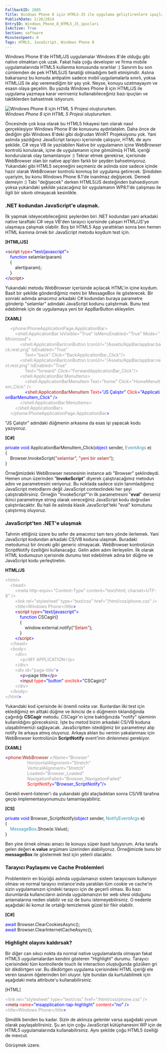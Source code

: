 ```yaml
---
FallbackID: 2885
Title: Windows Phone 8 için HTML5-JS ile uygulama geliştirenlere ipuçları
PublishDate: 2/26/2014
EntryID: Windows_Phone_8_HTML5_JS_ipuclari
IsActive: True
Section: software
MinutesSpent: 0
Tags: HTML5, JavaScript, Windows Phone 8
---
```

Windows Phone 8'de HTML/JS uygulamalar Windows 8'de olduğu gibi native
olmaktan çok uzak. Fakat hala çoğu developer ve firma mobile
uygulamalarında HTML5 kullanma konusunda ısrarlılar :) Sanırım bu son
cümlemden de pek HTML5/JS fanatiği olmadığımı belli etmişimdir. Aslına
bakarsanız bu konuda antipatim sadece mobil uygulamalarla sınırlı, yoksa
HTML/JS ile alıp veremediğim bir şey yok. Neyse, konuyu uzatmayayım ve
esasn olaya geçelim. Bu yazıda Windows Phone 8 için HTML/JS ile uygulama
yazmaya karar verirseniz kullanabileceğiniz bazı ipuçları ve
taktiklerden bahsetmek istiyorum.

![Windows Phone 8 için HTML 5 Projesi
oluştururken.](http://cdn.daron.yondem.com/assets/2885/html5.jpg)\
*Windows Phone 8 için HTML 5 Projesi oluştururken.*

Öncesinde çok kısa olarak bu HTML5 hikayesi tam olarak nasıl
gerçekleşiyor Windows Phone 8'de konusunu aydınlatalım. Daha önce de
dediğim gibi Windows 8'deki gibi doğrudan WinRT Projeksiyonu yok. Yani
aslında yazdığınız JavaScript tarayıcı içerisinde çalışıyor, HTML de
aynı şekilde. C\# veya VB ile yazılabilen Native bir uygulamanın içine
WebBrowser kontrolü konularak, içine de uygulamanın içine gömülmüş HTML
içeriği kondurularak olay tamamlanıyor :) Tekrar etmek gerekirse,
içerisinde WebBrowser olan bir native app'den farklı bir şeyden
bahsetmiyoruz. Yukarıdaki gibi HTML5 seçeneğini seçmeniz de aslında size
sadece içinde hazır olarak WebBrowser kontrolü konmuş bir uygulama
getirecek. Şimdiden uyariyim, bu konu Windows Phone 8.1'de inanılmaz
değişecek. Demedi demeyin :) Tabi "değişecek" derken HTML5/JS
desteğinden bahsediyorum yoksa yukarıdaki şekilde yazacağınız bir
uygulamanın WP8.1'de çalışması ile ilgili bir sıkıntı olmayacak
kesinlikle.

### .NET kodundan JavaScript'e ulaşmak.

İlk yapmak isteyecebileceğiniz şeylerden biri .NET kodundan yani
arkadaki native taraftaki C\# veya VB'den tarayıcı içerisinde çalışan
HTML/JS'ye ulaşmaya çalışmak olabilir. Boş bir HTML5 App yarattıktan
sonra ben hemen HTML kısmına örnek bir JavaScript metodu koydum test
için.

**[HTML/JS]**

<span style="color:blue;">\<</span><span
style="color:maroon;">script</span> <span
style="color:red;">type</span><span style="color:blue;">=</span><span
style="color:blue;">"text/javascript"</span><span
style="color:blue;">\></span>\
    <span style="color:blue;">function</span> selamlar(param)\
    {\
        alert(param);\
    }\
<span style="color:blue;">\</</span><span
style="color:maroon;">script</span><span style="color:blue;">\></span>

Yukarıdaki metodu WebBrowser içerisinde açılacak HTML'in içine koydum.
Basit bir şekilde gönderdiğimiz metni bir MessageBox ile gösterecek. Bir
sonraki adımda amacımız arkadaki C\# kodundan buraya parametre gönderip
"selamlar" adındaki JavaScript kodunu çalıştırmak. Bunu test edebilmek
için de uygulamaya yeni bir AppBarButton ekleyelim.

**[XAML]**

<span style="color: #999999">    </span><span
style="color:#999999;">\<phone:PhoneApplicationPage.ApplicationBar\></span>\
 <span style="color: #999999">        </span><span
style="color:#999999;">\<shell:ApplicationBar IsVisible="True" IsMenuEnabled="True" Mode="Minimized"\></span>\
 <span style="color: #999999">            </span><span
style="color:#999999;">\<shell:ApplicationBarIconButton IconUri="/Assets/AppBar/appbar.back.rest.png" IsEnabled="True"</span><span
style="color:red;"> </span>\
 <span style="color:red;"><span style="color:#999999;">               
Text</span></span><span
style="color:#999999;">="back" Click="BackApplicationBar\_Click"/\></span>\
 <span style="color: #999999">            </span><span
style="color:#999999;">\<shell:ApplicationBarIconButton IconUri="/Assets/AppBar/appbar.next.rest.png" IsEnabled="True"</span><span
style="color:red;"> </span>\
 <span style="color:red;"><span style="color:#999999;">               
Text</span></span><span
style="color:#999999;">="forward" Click="ForwardApplicationBar\_Click"/\></span>\
 <span style="color: #999999">            </span><span
style="color:#999999;">\<shell:ApplicationBar.MenuItems\></span>\
 <span style="color: #999999">                </span><span
style="color:#999999;">\<shell:ApplicationBarMenuItem Text="home" Click="HomeMenuItem\_Click" /\></span>\
                 <span style="color:blue;">\<</span><span
style="color:#a31515;">shell</span><span
style="color:blue;">:</span><span
style="color:#a31515;">ApplicationBarMenuItem</span><span
style="color:red;"> Text</span><span
style="color:blue;">="JS Çalıştır"</span><span
style="color:red;"> Click</span><span
style="color:blue;">="ApplicationBarMenuItem\_Click" /\></span>\
 <span style="color: #999999">            </span><span
style="color:#999999;">\</shell:ApplicationBar.MenuItems\></span>\
 <span style="color: #999999">        </span><span
style="color:#999999;">\</shell:ApplicationBar\></span>\
 <span style="color: #999999">    </span><span
style="color:#999999;">\</phone:PhoneApplicationPage.ApplicationBar</span><span
style="color:blue;">\></span>

"JS Çalıştır" adındaki düğmenin arkasına da esas işi yapacak kodu
yazıyoruz.

**[C\#]**

<span style="color:blue;">private</span> <span
style="color:blue;">void</span> ApplicationBarMenuItem\_Click(<span
style="color:blue;">object</span> sender, <span
style="color:#2b91af;">EventArgs</span> e)\
 {\
     Browser.InvokeScript(<span
style="color:#a31515;">"selamlar"</span>, <span
style="color:#a31515;">"yeni bir selam"</span>);\
 }

Örneğimizdeki WebBrowser nesnesinin instance adı "Browser" şeklindeydi.
Hemen onun üzerinden "**InvokeScript**" diyerek çalıştıracağımız metodun
adını ve parametresini veriyoruz. Bu noktada sadece sizin tanımladığımız
JavaScript metodlarını değil JavaScript contextindeki her şeyi
çalıştırabilirsiniz. Örneğin "InvokeScript"'in ilk parametresini
"**eval**" derseniz ikinci parametreye string olarak vereceğiniz
JavaScript kodu doğrudan çalıştırılacaktır. Bu hali ile aslında klasik
JavaScript'teki "eval" komutunu çalıştırmış oluyoruz.

### JavaScript'ten .NET'e ulaşmak

Tahmin ettiğiniz üzere bu sefer de amacımız tam ters yönde ilerlemek.
Yani JavaScript kodundan arkadaki CS/VB koduna ulaşmak. Buradaki
metodumuz bir önceki gibi generic olmayacak. WebBrowser kontrolünün
ScriptNotify özelliğini kullanacağız. Gelin adım adım ilerleyelim. İlk
olarak HTML kodumuzun içerisinde durumu test edebilmek adına bir düğme
ve JavaScript kodu yerleştirelim.

**HTML/JS**

<span style="color:#999999;">\<html\></span>\
<span style="color: #999999">    </span><span
style="color:#999999;">\<head\></span>\
<span style="color: #999999">        </span><span
style="color:#999999;">\<meta</span> <span
style="color:#999999;">http-equiv="Content-Type"</span> <span
style="color:#999999;">content="text/html; charset=UTF-8"</span> <span
style="color:#999999;">/\></span>\
<span style="color: #999999">        </span><span
style="color:#999999;">\<link</span> <span
style="color:#999999;">rel="stylesheet"</span> <span
style="color:#999999;">type="text/css"</span> <span
style="color:#999999;">href="/html/css/phone.css"</span> <span
style="color:#999999;">/\></span>\
 <span style="color: #999999">        </span><span
style="color:#999999;">\<title\></span><span
style="color: #999999">Windows Phone</span><span
style="color:#999999;">\</title</span><span
style="color:blue;">\></span>\
        <span style="color:blue;">\<</span><span
style="color:maroon;">script</span> <span
style="color:red;">type</span><span style="color:blue;">=</span><span
style="color:blue;">"text/javascript"</span><span
style="color:blue;">\></span>\
            <span style="color:blue;">function</span> CSCagir()\
            {\
                window.external.notify(<span
style="color:#a31515;">"Selam"</span>);\
            }\
        <span style="color:blue;">\</</span><span
style="color:maroon;">script</span><span style="color:blue;">\></span>\
 <span style="color: #999999">    </span><span
style="color:#999999;">\</head\></span>\
<span style="color: #999999">    </span><span
style="color:#999999;">\<body\></span>\
<span style="color: #999999">        </span><span
style="color:#999999;">\<div\></span>\
<span style="color: #999999">            </span><span
style="color:#999999;">\<p\></span><span
style="color: #999999">MY APPLICATION</span><span
style="color:#999999;">\</p\></span>\
<span style="color: #999999">        </span><span
style="color:#999999;">\</div\></span>\
<span style="color: #999999">        </span><span
style="color:#999999;">\<div</span> <span
style="color:#999999;">id="page-title"</span><span
style="color:blue;">\></span>\
            <span style="color:blue;">\<</span><span
style="color:maroon;">p</span><span
style="color:blue;">\></span>page title<span
style="color:blue;">\</</span><span style="color:maroon;">p</span><span
style="color:blue;">\></span>\
            <span style="color:blue;">\<</span><span
style="color:maroon;">input</span> <span
style="color:red;">type</span><span style="color:blue;">=</span><span
style="color:blue;">"button"</span> <span
style="color:red;">onclick</span><span style="color:blue;">=</span><span
style="color:blue;">"</span>CSCagir()<span style="color:blue;">"</span>\
     <span style="color: #999999">   </span><span
style="color:#999999;">\</div\></span>\
 <span style="color: #999999">    </span><span
style="color:#999999;">\</body\></span>\
<span style="color:#999999;">\</html</span><span
style="color:blue;">\></span>

Yukarıdaki kod içerisinde iki önemli nokta var. Bunlardan ilki test için
eklediğimiz en alttaki düğme ve ikincisi de o düğmenin tıklandığında
çağırdığı **CSCagir** metodu. CSCagir'ın içine baktığınızda "notify"
işleminin kullanıldığını göreceksiniz. İşte bu metod bizim arkadaki
CS/VB koduna ulaşabilmemizi sağlayacak. JavaScriptten istediğimiz bir
parametreyi alıp notify ile arkaya atmış oluyoruz. Arkaya atılan bu
verinin yakalanması için WebBrowser kontrolünün **ScriptNotify**
event'inin dinlenmesi gerekiyor.

**[XAML]**

<span style="color:blue;">\<</span><span
style="color:#a31515;">phone</span><span
style="color:blue;">:</span><span
style="color:#a31515;">WebBrowser</span><span
style="color:#999999;"> x:Name="Browser"</span>\
 <span style="color: #999999">                 </span><span
style="color:#999999;"> HorizontalAlignment="Stretch"</span>\
 <span style="color: #999999">                 </span><span
style="color:#999999;"> VerticalAlignment="Stretch"</span>\
 <span style="color: #999999">                 </span><span
style="color:#999999;"> Loaded="Browser\_Loaded"</span>\
 <span style="color: #999999">                 </span><span
style="color:#999999;"> NavigationFailed="Browser\_NavigationFailed"</span>\
                  <span style="color:red;"> ScriptNotify</span><span
style="color:blue;">="Browser\_ScriptNotify"/\></span>

Gerekli event-listener'ı da yukarıdaki gibi ataçladıktan sonra CS/VB
tarafına geçip implementasyonumuzu tamamlayabiliriz.

**[CS]**

<span style="color:blue;">private</span> <span
style="color:blue;">void</span> Browser\_ScriptNotify(<span
style="color:blue;">object</span> sender, <span
style="color:#2b91af;">NotifyEventArgs</span> e)\
 {\
     <span style="color:#2b91af;">MessageBox</span>.Show(e.Value);\
 }

Ben yine örnek olması amacı ile konuyu süper basit tutuyorum. Arka
tarafa gelen değeri **e.value** argümanı üzerinden alabiliyoruz.
Örneğimizde bunu bir **messageBox** ile göstermek test için yeterli
olacaktır.

### Tarayıcı Paylaşımı ve Cache Problemleri

Problemlerin en büyüğü aslında uygulamanızı sistem tarayıcısını
kullanıyor olması ve normal tarayıcı instance'ında yaratılan tüm cookie
ve cache'in sizin uygulamanızın içindeki tarayıcı için de geçerli
olması. Bu bazı durumlarda kullanıcıların aslında uygulamanızın bir web
sitesi olduğunu anlamalarına neden olabilir ve siz de bunu
istemeyebilirsiniz. O nedenle aşağıdaki iki komut ile ortalığı
temizlemek güzel bir fikir olabilir.

**[C\#]**

<span style="color:blue;">await</span> Browser.ClearCookiesAsync();\
 <span
style="color:blue;">await</span> Browser.ClearInternetCacheAsync();

### Highlight olayını kaldırsak?

Bir diğer can sıkıcı nokta da normal native uygulamalarda olmayan fakat
HTML5 uygulamalardan kendini gösteren "Highlight" durumu. Tarayıcı
içerisindeki tüm kontrollerde touch ile interaction oluştuğunda gözüken
gri bir dikdörtgen var. Bu dikdörtgen uygulama içerisindeki HTML içeriği
ele veren tasarım öğelerinden biri oluyor. İşte bundan da kurtulabilmek
için aşağıdaki meta attribute'u kullanabilirsiniz.

[HTML]

<span style="color:#999999;">\<link</span> <span
style="color:#999999;">rel="stylesheet"</span> <span
style="color:#999999;">type="text/css"</span> <span
style="color:#999999;">href="/html/css/phone.css"</span> <span
style="color:#999999;">/\></span>\
 <span style="color:blue;">\<</span><span
style="color:maroon;">meta</span> <span
style="color:red;">name</span><span
style="color:blue;">="msapplication-tap-highlight"</span> <span
style="color:red;">content</span><span
style="color:blue;">="no"</span> <span style="color:blue;">/\></span> \
 <span style="color:#999999;">\<title\></span><span
style="color: #999999">Windows Phone</span><span
style="color:#999999;">\</title</span><span
style="color:blue;">\></span>

Şimdilik benden bu kadar. Sizin de aklınıza gelenler varsa aşağıdaki
yorum olarak paylaşabilirsiniz. Şu an için çoğu JavaScript kütüphanesini
WP için de HTML5 uygulamalarında kullanabilirsiniz. Aynı şekilde çoğu
HTML5 özelliği de mevcut.

Görüşmek üzere.


